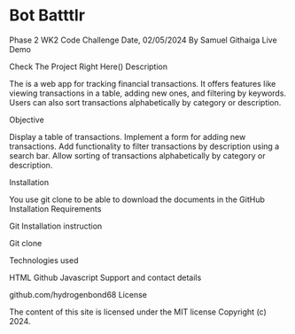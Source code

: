 # Bot Batttlr
Phase 2 WK2 Code Challenge Date, 02/05/2024 By Samuel Githaiga Live Demo

Check The Project Right Here() Description

The  is a web app for tracking financial transactions. It offers features like viewing transactions in a table, adding new ones, and filtering by keywords. Users can also sort transactions alphabetically by category or description.

Objective

Display a table of transactions.
Implement a form for adding new transactions.
Add functionality to filter transactions by description using a search bar.
Allow sorting of transactions alphabetically by category or description.

Installation

You use git clone to be able to download the documents in the GitHub Installation Requirements

Git Installation instruction

Git clone 

Technologies used

HTML Github Javascript Support and contact details

github.com/hydrogenbond68 License

The content of this site is licensed under the MIT license Copyright (c) 2024.
